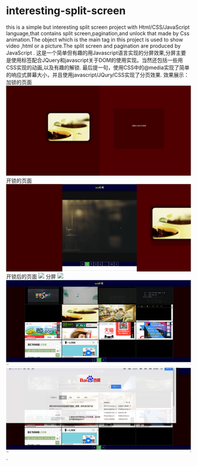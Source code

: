 # interesting-split-screen
this is a simple but interesting split screen project with Html/CSS/JavaScript language,that contains split screen,pagination,and unlock that made by Css animation.The object which is the main tag in this project  is used to show video ,html or a picture.The split screen and pagination are produced by JavaScript .
这是一个简单但有趣的用Javascript语言实现的分屏效果,分屏主要是使用<object>标签配合JQuery和javascript关于DOM的使用实现。当然还包括一些用CSS实现的动画,以及有趣的解锁.
最后提一句，使用CSS中的@media实现了简单的响应式屏幕大小，并且使用javascript/JQury/CSS实现了分页效果.
效果展示：
加锁的页面
![](https://github.com/xiaobingscuer/interesting-split-screen/blob/master/img/lock.png)
开锁的页面
![](https://github.com/xiaobingscuer/interesting-split-screen/blob/master/img/open.png)
开锁后的页面
![](https://github.com/xiaobingscuer/interesting-split-screen/blob/master/img/screen.png)
分屏
![](https://github.com/xiaobingscuer/interesting-split-screen/blob/master/img/screenmore.png)
![](https://github.com/xiaobingscuer/interesting-split-screen/blob/master/img/screenmorem.png)
![](https://github.com/xiaobingscuer/interesting-split-screen/blob/master/img/screenbaidu.png).

